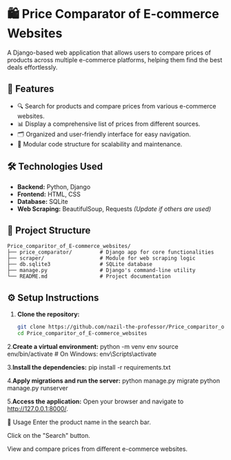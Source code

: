 # 🛍️ Price Comparator of E-commerce Websites

A Django-based web application that allows users to compare prices of products across multiple e-commerce platforms, helping them find the best deals effortlessly.

## 🚀 Features

- 🔍 Search for products and compare prices from various e-commerce websites.
- 📊 Display a comprehensive list of prices from different sources.
- 🗂️ Organized and user-friendly interface for easy navigation.
- 🧩 Modular code structure for scalability and maintenance.

## 🛠️ Technologies Used

- **Backend:** Python, Django
- **Frontend:** HTML, CSS
- **Database:** SQLite
- **Web Scraping:** BeautifulSoup, Requests *(Update if others are used)*

## 📁 Project Structure

```text
Price_comparitor_of_E-commerce_websites/
├── price_comparator/         # Django app for core functionalities
├── scraper/                  # Module for web scraping logic
├── db.sqlite3                # SQLite database
├── manage.py                 # Django's command-line utility
└── README.md                 # Project documentation
```

## ⚙️ Setup Instructions

1. **Clone the repository:**

   ```bash
   git clone https://github.com/nazil-the-professor/Price_comparitor_of_E-commerce_websites.git
   cd Price_comparitor_of_E-commerce_websites

2.**Create a virtual environment:**
  python -m venv env
  source env/bin/activate  # On Windows: env\Scripts\activate

3.**Install the dependencies:**
  pip install -r requirements.txt

4.**Apply migrations and run the server:**
  python manage.py migrate
  python manage.py runserver

5.**Access the application:**
  Open your browser and navigate to http://127.0.0.1:8000/.

  🧪 Usage
  Enter the product name in the search bar.

  Click on the "Search" button.

  View and compare prices from different e-commerce websites.

